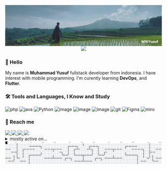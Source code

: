 <!-- 
**M16Yusuf/M16Yusuf** is a ✨ _special_ ✨ repository because its `README.md` (this file) appears on your GitHub profile. -->

<a href="https://linktr.ee/M16Yusuf" target="#">
    <img align="center" width="840px" src="img/bannergit-Manglayang.png">
</a>
<!-- https://i.imgur.com/wZaLJ4Z.png -->

<!-- profile visitor count -->
<div align="center">
  <img src="https://profile-counter.glitch.me/M16Yusuf/count.svg?"  />
</div>

### :wave: Hello 
My name is **Muhammad Yusuf** fullstack developer from indonesia. I have interest with mobile programming. I'm curently learning **DevOps**, and **Flutter**.

### 🛠️ Tools and Languages, I Know and Study

![php](https://img.shields.io/badge/PHP-777BB4?style=flat&logo=php&logoColor=white) ![java](https://img.shields.io/badge/Java-ED8B00?style=flat&logo=java&logoColor=white) ![Python](https://img.shields.io/badge/Python-FFD43B?style=flat&logo=python&logoColor=blue) ![image](https://img.shields.io/badge/Bootstrap-563D7C?style=flat&logo=bootstrap&logoColor=white) ![image](https://img.shields.io/badge/Codeigniter-EF4223?style=flat&logo=codeigniter&logoColor=white) ![image](https://img.shields.io/badge/-VSCode-007ACC?style=flat&logo=visual-studio-code&logoColor=white) ![git](https://img.shields.io/badge/-Git-F05032?style=flat&logo=git&logoColor=white) ![Figma](https://img.shields.io/badge/-Figma-F24E1E?style=flat&logo=figma&logoColor=white) ![miro](https://img.shields.io/badge/-Miro-FFD02F?style=flat&logo=miro&logoColor=white)

### 🤝 Reach me 

<a href="https://www.linkedin.com/in/m16yusuf/">
<img src="https://img.shields.io/badge/LinkedIn-0077B5?style=flat&logo=linkedin&logoColor=white" >
</a>

<a href="https://twitter.com/M16Yusuf">
<img src="https://img.shields.io/badge/Twitter-0077b5?style=flat&logo=Twitter&logoColor=white" >
</a>

<a href="https://www.instagram.com/M16Yusuf/">
<img src="https://img.shields.io/badge/Instagram-E4405F?style=flat&logo=Instagram&logoColor=white" >
</a>

<a href="https://facebook.com/m16yusuff">
<img src="https://img.shields.io/badge/Facebook-1877F2?style=flat&logo=facebook&logoColor=white" >
</a>

<br>
<details><summary>mostly active on... </summary>

  <div align="center">

  [![Discord Presence](https://lanyard.cnrad.dev/api/315664173021528068?hideBadges=false&idleMessage=currently%20offline%20...)](https://discord.com/users/315664173021528068)

  <a href="https://open.spotify.com/user/yu">
      <img src="https://spotify-recently-played-readme.vercel.app/api?user=317neqyhvguhqivgdisjf5rvzgia&count=5" alt="Spotify recently played"  />
    </a>
  </div>
</details>

<picture>
  <source media="(prefers-color-scheme: dark)" srcset="https://raw.githubusercontent.com/M16Yusuf/M16Yusuf/output/pacman-contribution-graph-dark.svg">
  <source media="(prefers-color-scheme: light)" srcset="https://raw.githubusercontent.com/M16Yusuf/M16Yusuf/output/pacman-contribution-graph.svg">
  <img alt="pacman contribution graph" src="https://raw.githubusercontent.com/M16Yusuf/M16Yusuf/output/pacman-contribution-graph.svg">
</picture>


<!-- <img src="https://raw.githubusercontent.com/M16Yusuf/M16Yusuf/output/snake.svg" alt="Snake animation" /> -->
